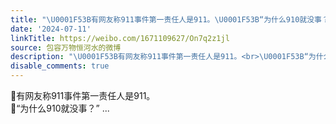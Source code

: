 ```yaml
---
title: "\U0001F53B有网友称911事件第一责任人是911。\U0001F53B“为什么910就没事？”"
date: '2024-07-11'
linkTitle: https://weibo.com/1671109627/On7q2z1jl
source: 包容万物恒河水的微博
description: "\U0001F53B有网友称911事件第一责任人是911。<br>\U0001F53B“为什么910就没事？” ..."
disable_comments: true
---
```

🔻有网友称911事件第一责任人是911。<br>🔻“为什么910就没事？” ...